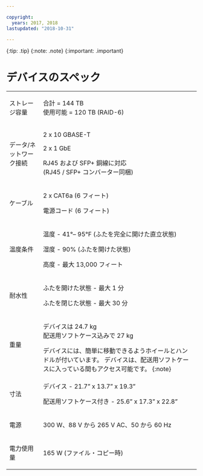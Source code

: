 ```yaml
---

copyright:
  years: 2017, 2018
lastupdated: "2018-10-31"

---
```

 {:tip: .tip}
 {:note: .note}
 {:important: .important}

# デバイスのスペック

<table role="presentation">
        <colgroup>
          <col/>
          <col/>
        </colgroup>
          <tr>
            <td><p>ストレージ容量</p></td>
            <td>
              <p>合計 = 144 TB<br/>使用可能 = 120 TB (RAID-6)</p>
            </td>
          </tr>
          <tr>
            <td><p>データ/ネットワーク接続</p></td>
            <td>
              <p>2 x 10 GBASE-T</p>
              <p>2 x 1 GbE</p>
              <p>RJ45 および SFP+ 銅線に対応 <br/> (RJ45 / SFP+ コンバーター同梱)</p>
            </td>
          </tr>
          <tr>
            <td><p>ケーブル</p></td>
            <td>
              <p>2 x CAT6a (6 フィート)</p>
              <p>電源コード (6 フィート)</p>
            </td>
          </tr>
          <tr>
            <td><p>温度条件</p></td>
            <td>
              <p>温度 -  41°– 95°F (ふたを完全に開けた直立状態)</p>
              <p>湿度 - 90% (ふたを開けた状態)</p>
              <p>高度 - 最大 13,000 フィート</p>
            </td>
          </tr>
          <tr>
            <td><p>耐水性</p></td>
            <td>
              <p>ふたを開けた状態 - 最大 1 分</p>
              <p>ふたを閉じた状態 - 最大 30 分</p>
            </td>
          </tr>
          <tr>
            <td><p>重量</p></td>
            <td>
              <p>デバイスは 24.7 kg<br/>配送用ソフトケース込みで 27 kg</p>
              デバイスには、簡単に移動できるようホイールとハンドルが付いています。 デバイスは、配送用ソフトケースに入っている間もアクセス可能です。
              {:note}
            </td>
          </tr>
          <tr>
            <td><p>寸法</p></td>
            <td>
              <p>デバイス - 21.7” x 13.7” x 19.3”</p>
              <p>配送用ソフトケース付き - 25.6” x 17.3” x 22.8”</p>
            </td>
          </tr>
          <tr>
            <td><p>電源</p></td>
            <td>
              <p>300 W、88 V から 265 V AC、50 から 60 Hz</p>
            </td>
          </tr>
          <tr>
            <td><p>電力使用量</p></td>
            <td>
              <p>165 W (ファイル・コピー時)</p>
            </td>
          </tr>
</table>
